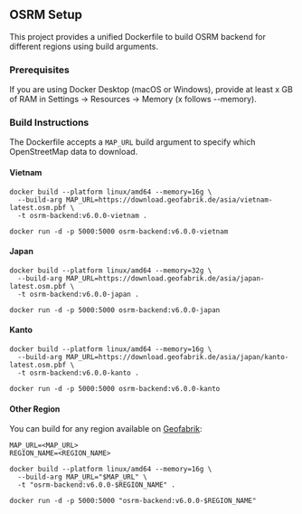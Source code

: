 ## OSRM Setup

This project provides a unified Dockerfile to build OSRM backend for different regions using build arguments.

### Prerequisites

If you are using Docker Desktop (macOS or Windows), provide at least x GB of RAM in Settings → Resources → Memory (x
follows --memory).

### Build Instructions

The Dockerfile accepts a `MAP_URL` build argument to specify which OpenStreetMap data to download.

#### Vietnam

```shell
docker build --platform linux/amd64 --memory=16g \
  --build-arg MAP_URL=https://download.geofabrik.de/asia/vietnam-latest.osm.pbf \
  -t osrm-backend:v6.0.0-vietnam .
```

```shell
docker run -d -p 5000:5000 osrm-backend:v6.0.0-vietnam
```

#### Japan

```shell
docker build --platform linux/amd64 --memory=32g \
  --build-arg MAP_URL=https://download.geofabrik.de/asia/japan-latest.osm.pbf \
  -t osrm-backend:v6.0.0-japan .
```

```shell
docker run -d -p 5000:5000 osrm-backend:v6.0.0-japan
```

#### Kanto

```shell
docker build --platform linux/amd64 --memory=16g \
  --build-arg MAP_URL=https://download.geofabrik.de/asia/japan/kanto-latest.osm.pbf \
  -t osrm-backend:v6.0.0-kanto .
```

```shell
docker run -d -p 5000:5000 osrm-backend:v6.0.0-kanto
```

#### Other Region

You can build for any region available on [Geofabrik](https://download.geofabrik.de/):

```shell
MAP_URL=<MAP_URL>
REGION_NAME=<REGION_NAME>
```

```shell
docker build --platform linux/amd64 --memory=16g \
  --build-arg MAP_URL="$MAP_URL" \
  -t "osrm-backend:v6.0.0-$REGION_NAME" .
```

```shell
docker run -d -p 5000:5000 "osrm-backend:v6.0.0-$REGION_NAME"
```
